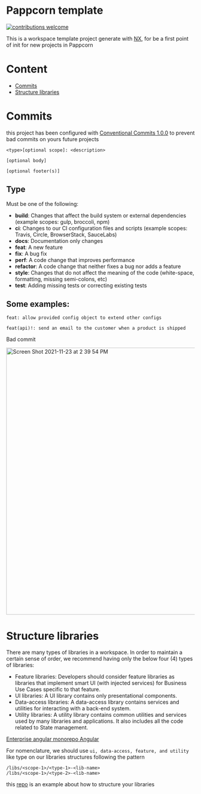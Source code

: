 # Pappcorn template

[![contributions welcome](https://img.shields.io/badge/contributions-welcome-brightgreen.svg?style=flat)](https://github.com/dwyl/esta/issues)

This is a workspace template project generate with [NX](https://nx.dev), for be a first point of init for new projects in Pappcorn

# Content

- [Commits](https://github.com/pappcorn/pappcorn-template#commits)
- [Structure libraries](https://github.com/pappcorn/pappcorn-template#structure-libraries)

# Commits

this project has been configured with [Conventional Commits 1.0.0](https://www.conventionalcommits.org/en/v1.0.0/) to prevent bad commits on yours future projects

```
<type>[optional scope]: <description>

[optional body]

[optional footer(s)]
```

## Type

Must be one of the following:

- **build**: Changes that affect the build system or external dependencies (example scopes: gulp, broccoli, npm)
- **ci**: Changes to our CI configuration files and scripts (example scopes: Travis, Circle, BrowserStack, SauceLabs)
- **docs**: Documentation only changes
- **feat**: A new feature
- **fix**: A bug fix
- **perf**: A code change that improves performance
- **refactor**: A code change that neither fixes a bug nor adds a feature
- **style**: Changes that do not affect the meaning of the code (white-space, formatting, missing semi-colons, etc)
- **test**: Adding missing tests or correcting existing tests

## Some examples:

```
feat: allow provided config object to extend other configs

feat(api)!: send an email to the customer when a product is shipped
```

Bad commit

<img width="714" alt="Screen Shot 2021-11-23 at 2 39 54 PM" src="https://user-images.githubusercontent.com/6579616/143092826-1db30a9e-1fd7-4c07-8868-9cd81110880e.png">

# Structure libraries

There are many types of libraries in a workspace. In order to maintain a certain sense of order, we recommend having only the below four (4) types of libraries:

- Feature libraries: Developers should consider feature libraries as libraries that implement smart UI (with injected services) for Business Use Cases specific to that feature.
- UI libraries: A UI library contains only presentational components.
- Data-access libraries: A data-access library contains services and utilities for interacting with a
  back-end system.
- Utility libraries: A utility library contains common utilities and services used by many libraries and applications. It also includes all the code related to State management.

[Enterprise angular monorepo Angular](https://go.nrwl.io/angular-enterprise-monorepo-patterns-new-book)

For nomenclature, we should use `ui, data-access, feature, and utility` like type on our libraries structures following the pattern

```
/libs/<scope-1>/<type-1>-<lib-name>
/libs/<scope-1>/<type-2>-<lib-name>
```

this [repo](https://github.com/tomwhite007/enterprise-angular-mono-repo-patterns-example) is an example about how to structure your libraries
